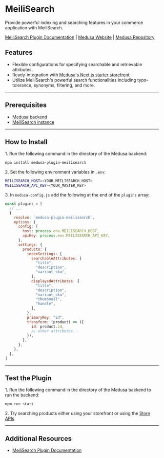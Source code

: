 # MeiliSearch

Provide powerful indexing and searching features in your commerce application with MeiliSearch.

[MeiliSearch Plugin Documentation](https://docs.medusajs.com/plugins/search/meilisearch) | [Medusa Website](https://medusajs.com) | [Medusa Repository](https://github.com/medusajs/medusa)

## Features

- Flexible configurations for specifying searchable and retrievable attributes.
- Ready-integration with [Medusa's Next.js starter storefront](https://docs.medusajs.com/starters/nextjs-medusa-starter).
- Utilize MeiliSearch's powerful search functionalities including typo-tolerance, synonyms, filtering, and more.

---

## Prerequisites

- [Medusa backend](https://docs.medusajs.com/development/backend/install)
- [MeiliSearch instance](https://docs.meilisearch.com/learn/getting_started/quick_start.html#setup-and-installation)

---

## How to Install

1\. Run the following command in the directory of the Medusa backend:

  ```bash
  npm install medusa-plugin-meilisearch
  ```

2\. Set the following environment variables in `.env`:

  ```bash
  MEILISEARCH_HOST=<YOUR_MEILISEARCH_HOST>
  MEILISEARCH_API_KEY=<YOUR_MASTER_KEY>
  ```

3\. In `medusa-config.js` add the following at the end of the `plugins` array:

  ```js
  const plugins = [
    // ...
    {
      resolve: `medusa-plugin-meilisearch`,
      options: {
        config: {
          host: process.env.MEILISEARCH_HOST,
          apiKey: process.env.MEILISEARCH_API_KEY,
        },
        settings: {
          products: {
            indexSettings: {
              searchableAttributes: [
                "title", 
                "description",
                "variant_sku",
              ],
              displayedAttributes: [
                "title", 
                "description", 
                "variant_sku", 
                "thumbnail", 
                "handle",
              ],
            },
            primaryKey: "id",
            transform: (product) => ({ 
              id: product.id, 
              // other attributes...
            }),
          },
        },
      },
    },
  ]
  ```

---

## Test the Plugin

1\. Run the following command in the directory of the Medusa backend to run the backend:

  ```bash
  npm run start
  ```

2\. Try searching products either using your storefront or using the [Store APIs](https://docs.medusajs.com/api/store#tag/Product/operation/PostProductsSearch).

---

## Additional Resources

- [MeiliSearch Plugin Documentation](https://docs.medusajs.com/plugins/search/meilisearch)
